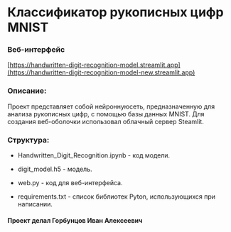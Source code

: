 # Классификатор рукописных цифр MNIST

### Веб-интерфейс
[https://handwritten-digit-recognition-model.streamlit.app](https://handwritten-digit-recognition-model-new.streamlit.app)

### Описание:
Проект представляет собой нейроннуюсеть, предназначенную для анализа рукописных цифр, с помощью базы данных MNIST. Для создания веб-оболочки использовал облачный сервер Steamlit.

### Структура:
* Handwritten_Digit_Recognition.ipynb - код модели.
  
* digit_model.h5 - модель.
  
* web.py - код для веб-интерфейса.

* requirements.txt - список библиотек Pyton, использующихся при написании.
  
#### Проект делал Горбунцов Иван Алексеевич

